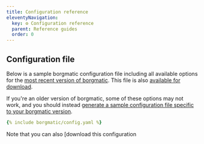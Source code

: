 ```yaml
---
title: Configuration reference
eleventyNavigation:
  key: ⚙️ Configuration reference
  parent: Reference guides
  order: 0
---
```

## Configuration file

Below is a sample borgmatic configuration file including all available options
for the [most recent version of
borgmatic](https://projects.torsion.org/borgmatic-collective/borgmatic/releases).
This file is also [available for
download](https://torsion.org/borgmatic/docs/reference/config.yaml).

If you're an older version of borgmatic, some of these options may not work,
and you should instead [generate a sample configuration file specific to your
borgmatic
version](https://torsion.org/borgmatic/docs/how-to/set-up-backups/#configuration).

```yaml
{% include borgmatic/config.yaml %}
```

Note that you can also [download this configuration
